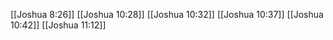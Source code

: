 [[Joshua 8:26]]
[[Joshua 10:28]]
[[Joshua 10:32]]
[[Joshua 10:37]]
[[Joshua 10:42]]
[[Joshua 11:12]]
